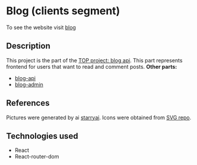 # Blog (clients segment)
To see the website visit [blog](https://)
## Description
This project is the part of the [TOP project: blog api](https://www.theodinproject.com/lessons/nodejs-blog-api). This part represents frontend for users that want to read and comment posts.
**Other parts:**
- [blog-api](https://github.com/JuliaShlykova/blog-api)
- [blog-admin](https://github.com/JuliaShlykova/blog-admin)
## References
Pictures were generated by ai [starryai](https://starryai.com/). Icons were obtained from [SVG repo](https://www.svgrepo.com/).
## Technologies used
- React
- React-router-dom
